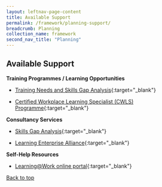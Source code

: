 ```yaml
---
layout: leftnav-page-content
title: Available Support
permalink: /framework/planning-support/
breadcrumb: Planning
collection_name: framework
second_nav_title: "Planning"
---
```




## **Available Support**



**Training Programmes / Learning Opportunities**
- [Training Needs and Skills Gap Analysis](https://www.nyp.edu.sg/lifelong-learning/national-centre-of-excellence-for-workplace-learning-nace/courses-training.html){:target="_blank"}

- [Certified Workplace Learning Specialist (CWLS) Programme](https://www.ial.edu.sg/learn-at-ial/ial-programmes/certificate/certified-workplace-learning-specialist-cwls.html){:target="_blank"}



**Consultancy Services**
- [Skills Gap Analysis](https://www.nyp.edu.sg/lifelong-learning/national-centre-of-excellence-for-workplace-learning-nace/services.html){:target="_blank"}

- [Learning Enterprise Alliance](https://www.ial.edu.sg/start-enterprise-transformation/learning-enterprise-alliance.html){:target="_blank"}



**Self-Help Resources**
- [Learning@Work online portal](https://learningatwork.ial.edu.sg/){:target="_blank"}

[Back to top](#top)
